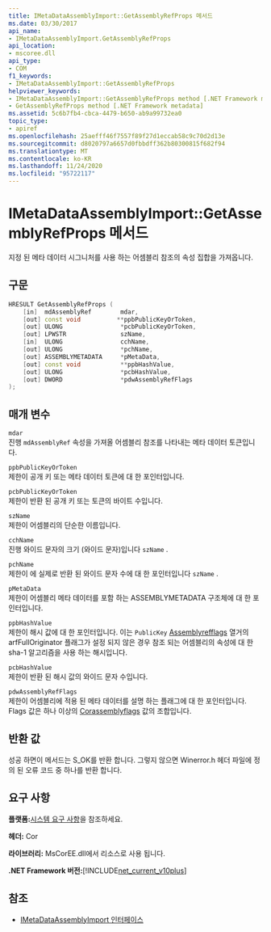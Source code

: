 ```yaml
---
title: IMetaDataAssemblyImport::GetAssemblyRefProps 메서드
ms.date: 03/30/2017
api_name:
- IMetaDataAssemblyImport.GetAssemblyRefProps
api_location:
- mscoree.dll
api_type:
- COM
f1_keywords:
- IMetaDataAssemblyImport::GetAssemblyRefProps
helpviewer_keywords:
- IMetaDataAssemblyImport::GetAssemblyRefProps method [.NET Framework metadata]
- GetAssemblyRefProps method [.NET Framework metadata]
ms.assetid: 5c6b7fb4-cbca-4479-b650-ab9a99732ea0
topic_type:
- apiref
ms.openlocfilehash: 25aefff46f7557f89f27d1eccab58c9c70d2d13e
ms.sourcegitcommit: d8020797a6657d0fbbdff362b80300815f682f94
ms.translationtype: MT
ms.contentlocale: ko-KR
ms.lasthandoff: 11/24/2020
ms.locfileid: "95722117"
---
```

# <a name="imetadataassemblyimportgetassemblyrefprops-method"></a>IMetaDataAssemblyImport::GetAssemblyRefProps 메서드

지정 된 메타 데이터 시그니처를 사용 하는 어셈블리 참조의 속성 집합을 가져옵니다.  
  
## <a name="syntax"></a>구문  
  
```cpp  
HRESULT GetAssemblyRefProps (  
    [in]  mdAssemblyRef        mdar,
    [out] const void          **ppbPublicKeyOrToken,
    [out] ULONG                *pcbPublicKeyOrToken,
    [out] LPWSTR               szName,
    [in]  ULONG                cchName,
    [out] ULONG                *pchName,
    [out] ASSEMBLYMETADATA     *pMetaData,
    [out] const void           **ppbHashValue,
    [out] ULONG                *pcbHashValue,
    [out] DWORD                *pdwAssemblyRefFlags  
);  
```  
  
## <a name="parameters"></a>매개 변수  

 `mdar`  
 진행 `mdAssemblyRef` 속성을 가져올 어셈블리 참조를 나타내는 메타 데이터 토큰입니다.  
  
 `ppbPublicKeyOrToken`  
 제한이 공개 키 또는 메타 데이터 토큰에 대 한 포인터입니다.  
  
 `pcbPublicKeyOrToken`  
 제한이 반환 된 공개 키 또는 토큰의 바이트 수입니다.  
  
 `szName`  
 제한이 어셈블리의 단순한 이름입니다.  
  
 `cchName`  
 진행 와이드 문자의 크기 (와이드 문자)입니다 `szName` .  
  
 `pchName`  
 제한이 에 실제로 반환 된 와이드 문자 수에 대 한 포인터입니다 `szName` .  
  
 `pMetaData`  
 제한이 어셈블리 메타 데이터를 포함 하는 ASSEMBLYMETADATA 구조체에 대 한 포인터입니다.  
  
 `ppbHashValue`  
 제한이 해시 값에 대 한 포인터입니다. 이는 `PublicKey` [Assemblyrefflags](assemblyrefflags-enumeration.md) 열거의 arfFullOriginator 플래그가 설정 되지 않은 경우 참조 되는 어셈블리의 속성에 대 한 sha-1 알고리즘을 사용 하는 해시입니다.  
  
 `pcbHashValue`  
 제한이 반환 된 해시 값의 와이드 문자 수입니다.  
  
 `pdwAssemblyRefFlags`  
 제한이 어셈블리에 적용 된 메타 데이터를 설명 하는 플래그에 대 한 포인터입니다. Flags 값은 하나 이상의 [Corassemblyflags](corassemblyflags-enumeration.md) 값의 조합입니다.  
  
## <a name="return-value"></a>반환 값  

 성공 하면이 메서드는 S_OK를 반환 합니다. 그렇지 않으면 Winerror.h 헤더 파일에 정의 된 오류 코드 중 하나를 반환 합니다.  
  
## <a name="requirements"></a>요구 사항  

 **플랫폼:**[시스템 요구 사항](../../get-started/system-requirements.md)을 참조하세요.  
  
 **헤더:** Cor  
  
 **라이브러리:** MsCorEE.dll에서 리소스로 사용 됩니다.  
  
 **.NET Framework 버전:**[!INCLUDE[net_current_v10plus](../../../../includes/net-current-v10plus-md.md)]  
  
## <a name="see-also"></a>참조

- [IMetaDataAssemblyImport 인터페이스](imetadataassemblyimport-interface.md)
